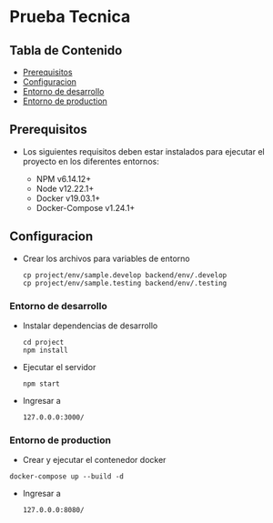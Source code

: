 
# Prueba Tecnica

## Tabla de Contenido

* [Prerequisitos](#prerequisitos)
* [Configuracion](#configuracion)
* [Entorno de desarrollo](#entorno-de-desarrollo)
* [Entorno de production](#entorno-de-production)

## Prerequisitos

* Los siguientes requisitos deben estar instalados para ejecutar el proyecto en los diferentes entornos:

    * NPM v6.14.12+
    * Node v12.22.1+
    * Docker v19.03.1+
    * Docker-Compose v1.24.1+

## Configuracion

* Crear los archivos para variables de entorno

    ```
    cp project/env/sample.develop backend/env/.develop
    cp project/env/sample.testing backend/env/.testing
    ```

### Entorno de desarrollo

* Instalar dependencias de desarrollo

    ```
    cd project
    npm install
    ```

* Ejecutar el servidor 

    ```
    npm start
    ```

* Ingresar a

    ```
    127.0.0.0:3000/
    ```

### Entorno de production

* Crear y ejecutar el contenedor docker

```
docker-compose up --build -d
```

* Ingresar a

    ```
    127.0.0.0:8080/
    ```